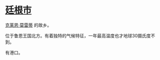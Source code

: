 # [廷根市](../地区/廷根市.md)

[克莱恩·莫雷蒂](../人物/克莱恩·莫雷蒂.md) 的故乡。

位于鲁恩王国北方。有着独特的气候特征，一年最高温度也才地球30摄氏度不到。

有港口。